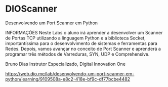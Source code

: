 # DIOScanner

Desenvolvendo um Port Scanner em Python

INFORMAÇÕES Neste Labs o aluno irá aprender a desenvolver um Scanner de Portas TCP utilizando a linguagem Python e a biblioteca Socket, importantíssima para o desenvolvimento de sistemas e ferramentas para Redes. Depois, vamos avançar no conceito de Port Scanner e aprenderá a programar três métodos de Varreduras, SYN, UDP e Comprehensive.

Bruno Dias Instrutor Especializado, Digital Innovation One

https://web.dio.me/lab/desenvolvendo-um-port-scanner-em-python/learning/9109508a-e8c2-418e-bf9c-df77bcbe4482
